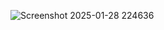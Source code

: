 ![Screenshot 2025-01-28 224636](https://github.com/user-attachments/assets/5834ee9a-dcb6-4c89-8059-426fd84e08b7)
